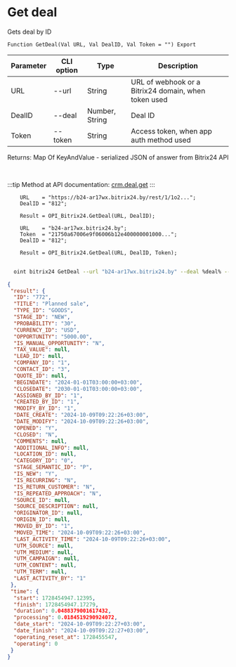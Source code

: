 ﻿---
sidebar_position: 3
---

# Get deal
 Gets deal by ID



`Function GetDeal(Val URL, Val DealID, Val Token = "") Export`

  | Parameter | CLI option | Type | Description |
  |-|-|-|-|
  | URL | --url | String | URL of webhook or a Bitrix24 domain, when token used |
  | DealID | --deal | Number, String | Deal ID |
  | Token | --token | String | Access token, when app auth method used |

  
  Returns:  Map Of KeyAndValue - serialized JSON of answer from Bitrix24 API

<br/>

:::tip
Method at API documentation: [crm.deal.get](https://dev.1c-bitrix.ru/rest_help/crm/cdeals/crm_deal_get.php)
:::
<br/>


```bsl title="Code example"
    URL    = "https://b24-ar17wx.bitrix24.by/rest/1/1o2...";
    DealID = "812";

    Result = OPI_Bitrix24.GetDeal(URL, DealID);

    URL    = "b24-ar17wx.bitrix24.by";
    Token  = "21750a67006e9f06006b12e400000001000...";
    DealID = "812";

    Result = OPI_Bitrix24.GetDeal(URL, DealID, Token);
```



```sh title="CLI command example"
    
  oint bitrix24 GetDeal --url "b24-ar17wx.bitrix24.by" --deal %deal% --token "6476c766006e9f06006b12e400000001000..."

```

```json title="Result"
{
 "result": {
  "ID": "772",
  "TITLE": "Planned sale",
  "TYPE_ID": "GOODS",
  "STAGE_ID": "NEW",
  "PROBABILITY": "30",
  "CURRENCY_ID": "USD",
  "OPPORTUNITY": "5000.00",
  "IS_MANUAL_OPPORTUNITY": "N",
  "TAX_VALUE": null,
  "LEAD_ID": null,
  "COMPANY_ID": "1",
  "CONTACT_ID": "3",
  "QUOTE_ID": null,
  "BEGINDATE": "2024-01-01T03:00:00+03:00",
  "CLOSEDATE": "2030-01-01T03:00:00+03:00",
  "ASSIGNED_BY_ID": "1",
  "CREATED_BY_ID": "1",
  "MODIFY_BY_ID": "1",
  "DATE_CREATE": "2024-10-09T09:22:26+03:00",
  "DATE_MODIFY": "2024-10-09T09:22:26+03:00",
  "OPENED": "Y",
  "CLOSED": "N",
  "COMMENTS": null,
  "ADDITIONAL_INFO": null,
  "LOCATION_ID": null,
  "CATEGORY_ID": "0",
  "STAGE_SEMANTIC_ID": "P",
  "IS_NEW": "Y",
  "IS_RECURRING": "N",
  "IS_RETURN_CUSTOMER": "N",
  "IS_REPEATED_APPROACH": "N",
  "SOURCE_ID": null,
  "SOURCE_DESCRIPTION": null,
  "ORIGINATOR_ID": null,
  "ORIGIN_ID": null,
  "MOVED_BY_ID": "1",
  "MOVED_TIME": "2024-10-09T09:22:26+03:00",
  "LAST_ACTIVITY_TIME": "2024-10-09T09:22:26+03:00",
  "UTM_SOURCE": null,
  "UTM_MEDIUM": null,
  "UTM_CAMPAIGN": null,
  "UTM_CONTENT": null,
  "UTM_TERM": null,
  "LAST_ACTIVITY_BY": "1"
 },
 "time": {
  "start": 1728454947.12395,
  "finish": 1728454947.17279,
  "duration": 0.0488379001617432,
  "processing": 0.0184519290924072,
  "date_start": "2024-10-09T09:22:27+03:00",
  "date_finish": "2024-10-09T09:22:27+03:00",
  "operating_reset_at": 1728455547,
  "operating": 0
 }
}
```
